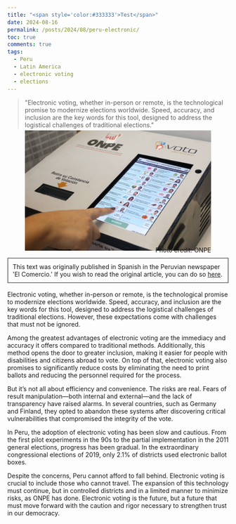 ```yaml
---
title: "<span style='color:#333333'>Test</span>"
date: 2024-08-16
permalink: /posts/2024/08/peru-electronic/
toc: true
comments: true
tags:
  - Peru
  - Latin America
  - electronic voting
  - elections
---
```

> "Electronic voting, whether in-person or remote, is the technological promise to modernize elections worldwide. Speed, accuracy, and inclusion are the key words for this tool, designed to address the logistical challenges of traditional elections."

<div style="text-align: center;">
  <figure style="display: inline-block; text-align: center; margin-top: -10px;">
    <img src="/images/electronic_voting.jpg" style="display: block;">
    <figcaption style="margin-top: -10px; text-align: right;">Photo credit: ONPE</figcaption>
  </figure>
</div>
<div style="border: 2px solid grey; padding: 10px; margin-top: -5px; margin-bottom: 0px;">
This text was originally published in Spanish in the Peruvian newspaper 'El Comercio.' If you wish to read the original article, you can do so <a href="https://elcomercio.pe/opinion/colaboradores/cara-y-sello-se-debe-implementar-el-voto-electronico-en-el-peru-cristhian-jaramillo-erik-iriarte-ahon-noticia/?ref=ecr">here</a>.
</div>
<br>
Electronic voting, whether in-person or remote, is the technological promise to modernize elections worldwide. Speed, accuracy, and inclusion are the key words for this tool, designed to address the logistical challenges of traditional elections. However, these expectations come with challenges that must not be ignored.

Among the greatest advantages of electronic voting are the immediacy and accuracy it offers compared to traditional methods. Additionally, this method opens the door to greater inclusion, making it easier for people with disabilities and citizens abroad to vote. On top of that, electronic voting also promises to significantly reduce costs by eliminating the need to print ballots and reducing the personnel required for the process.

But it’s not all about efficiency and convenience. The risks are real. Fears of result manipulation—both internal and external—and the lack of transparency have raised alarms. In several countries, such as Germany and Finland, they opted to abandon these systems after discovering critical vulnerabilities that compromised the integrity of the vote.

In Peru, the adoption of electronic voting has been slow and cautious. From the first pilot experiments in the 90s to the partial implementation in the 2011 general elections, progress has been gradual. In the extraordinary congressional elections of 2019, only 2.1% of districts used electronic ballot boxes.

Despite the concerns, Peru cannot afford to fall behind. Electronic voting is crucial to include those who cannot travel. The expansion of this technology must continue, but in controlled districts and in a limited manner to minimize risks, as ONPE has done. Electronic voting is the future, but a future that must move forward with the caution and rigor necessary to strengthen trust in our democracy.